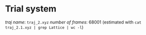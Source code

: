 # Trial system

*traj name*: `traj_2.xyz`
*number of frames*: 68001 (estimated with `cat traj_2.1.xyz | grep Lattice | wc -l`)
